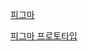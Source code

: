 <a href="https://www.figma.com/file/JZvotsFgOOG51K4EWpo6e6/proto?type=design&node-id=0%3A1&mode=design&t=MT4I41dwhr6HlNkr-1" target="_blank">피그마</a>

<a href="https://www.figma.com/proto/JZvotsFgOOG51K4EWpo6e6/proto?type=design&node-id=1-3&t=TmNRCfOtQEvsCHZ8-1&scaling=scale-down&page-id=0%3A1&mode=design" target="_blank">피그마 프로토타입</a>
